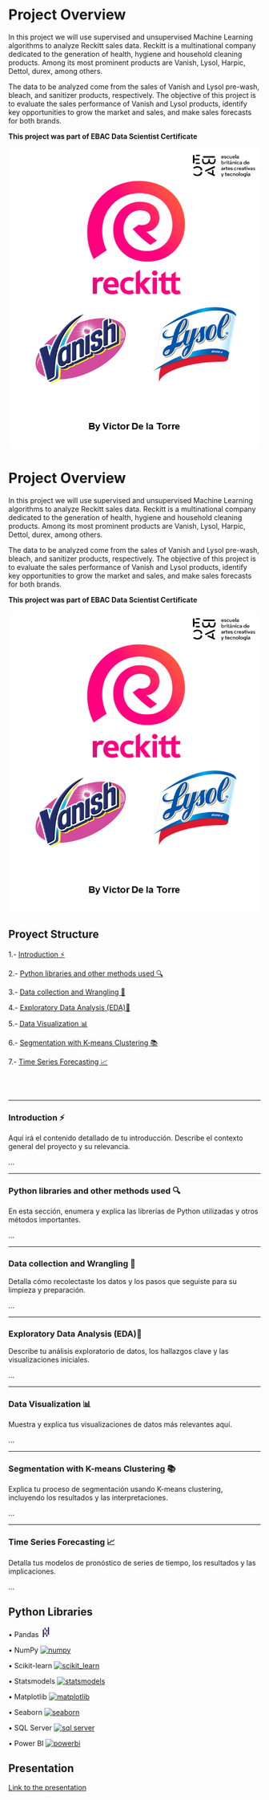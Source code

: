 # Project Overview

In this project we will use supervised and unsupervised Machine Learning algorithms to analyze Reckitt sales data. Reckitt is a multinational company dedicated to the generation of health, hygiene and household cleaning products. Among its most prominent products are Vanish, Lysol, Harpic, Dettol, durex, among others.

The data to be analyzed come from the sales of Vanish and Lysol pre-wash, bleach, and sanitizer products, respectively. The objective of this project is to evaluate the sales performance of Vanish and Lysol products, identify key opportunities to grow the market and sales, and make sales forecasts for both brands.

**This project was part of EBAC Data Scientist Certificate**
<div align="center"><img src="https://github.com/victorve-l/Reckitt_EBAC/blob/main/Templates/Logo.png?raw=true" width="500" height="600" /></div>

# Project Overview

In this project we will use supervised and unsupervised Machine Learning algorithms to analyze Reckitt sales data. Reckitt is a multinational company dedicated to the generation of health, hygiene and household cleaning products. Among its most prominent products are Vanish, Lysol, Harpic, Dettol, durex, among others.

The data to be analyzed come from the sales of Vanish and Lysol pre-wash, bleach, and sanitizer products, respectively. The objective of this project is to evaluate the sales performance of Vanish and Lysol products, identify key opportunities to grow the market and sales, and make sales forecasts for both brands.

**This project was part of EBAC Data Scientist Certificate**
<div align="center"><img src="https://github.com/victorve-l/Reckitt_EBAC/blob/main/Templates/Logo.png?raw=true" width="500" height="600" /></div>

## Proyect Structure
1.- <a href="#introduction">Introduction ⚡</a>

2.- <a href="#python-libraries">Python libraries and other methods used 🔍</a>

3.- <a href="#data-collection-wrangling">Data collection and Wrangling 📁</a>

4.- <a href="#exploratory-data-analysis">Exploratory Data Analysis (EDA)🔭</a>

5.- <a href="#data-visualization">Data Visualization 📊</a>

6.- <a href="#segmentation-k-means">Segmentation with K-means Clustering 📚</a>

7.- <a href="#time-series-forecasting">Time Series Forecasting 📈</a>

<br><br>

---

<h3 id="introduction">Introduction ⚡</h3>
<p>Aquí irá el contenido detallado de tu introducción. Describe el contexto general del proyecto y su relevancia.</p>
<p>...</p>

---

<h3 id="python-libraries">Python libraries and other methods used 🔍</h3>
<p>En esta sección, enumera y explica las librerías de Python utilizadas y otros métodos importantes.</p>
<p>...</p>

---

<h3 id="data-collection-wrangling">Data collection and Wrangling 📁</h3>
<p>Detalla cómo recolectaste los datos y los pasos que seguiste para su limpieza y preparación.</p>
<p>...</p>

---

<h3 id="exploratory-data-analysis">Exploratory Data Analysis (EDA)🔭</h3>
<p>Describe tu análisis exploratorio de datos, los hallazgos clave y las visualizaciones iniciales.</p>
<p>...</p>

---

<h3 id="data-visualization">Data Visualization 📊</h3>
<p>Muestra y explica tus visualizaciones de datos más relevantes aquí.</p>
<p>...</p>

---

<h3 id="segmentation-k-means">Segmentation with K-means Clustering 📚</h3>
<p>Explica tu proceso de segmentación usando K-means clustering, incluyendo los resultados y las interpretaciones.</p>
<p>...</p>

---

<h3 id="time-series-forecasting">Time Series Forecasting 📈</h3>
<p>Detalla tus modelos de pronóstico de series de tiempo, los resultados y las implicaciones.</p>
<p>...</p>

## Python Libraries 

• Pandas  <a target="_blank" href="https://raw.githubusercontent.com/devicons/devicon/2ae2a900d2f041da66e950e4d48052658d850630/icons/pandas/pandas-original.svg" style="display: inline-block;"><img src="https://raw.githubusercontent.com/devicons/devicon/2ae2a900d2f041da66e950e4d48052658d850630/icons/pandas/pandas-original.svg" alt="pandas" width="20" height="20" /></a>

• NumPy  <a target="_blank" href="https://numpy.org/doc/stable/_static/numpylogo.svg" style="display: inline-block;"><img src="https://numpy.org/doc/stable/_static/numpylogo.svg" alt="numpy" width="30" height="30" /></a>

• Scikit-learn  <a target="_blank" href="https://upload.wikimedia.org/wikipedia/commons/0/05/Scikit_learn_logo_small.svg" style="display: inline-block;"><img src="https://upload.wikimedia.org/wikipedia/commons/0/05/Scikit_learn_logo_small.svg" alt="scikit_learn" width="30" height="30" /></a>

• Statsmodels  <a target="_blank" href="https://www.statsmodels.org/stable/_static/statsmodels_logo.svg" style="display: inline-block;"><img src="https://www.statsmodels.org/v0.11.1/_images/statsmodels-logo-v2-no-text.svg" alt="statsmodels" width="20" height="20" /></a>

• Matplotlib  <a target="_blank" href="https://matplotlib.org/_static/logo2_compressed.svg" style="display: inline-block;"><img src="https://matplotlib.org/_static/logo2_compressed.svg" alt="matplotlib" width="28" height="28" /></a>

• Seaborn  <a target="_blank" href="https://seaborn.pydata.org/_images/logo-mark-lightbg.svg" style="display: inline-block;"><img src="https://seaborn.pydata.org/_images/logo-mark-lightbg.svg" alt="seaborn" width="24" height="24" /></a>

• SQL Server  <a target="_blank" href="https://www.svgrepo.com/show/303229/microsoft-sql-server-logo.svg" style="display: inline-block;"><img src="https://www.svgrepo.com/show/303229/microsoft-sql-server-logo.svg" alt="sql server" width="27" height="27" /></a>

• Power BI  <a target="_blank" href="https://raw.githubusercontent.com/microsoft/PowerBI-Icons/main/SVG/PowerBI-Logo.svg" style="display: inline-block;"><img src="https://www.vectorlogo.zone/logos/microsoft_powerbi/microsoft_powerbi-icon.svg" alt="powerbi" width="20" height="20" /></a>


## Presentation

[Link to the presentation](https://github.com/victorve-l/Reckitt_EBAC/blob/main/Templates/Reckitt_DataScience_FinalPresentation.pdf)
